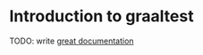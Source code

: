 # Introduction to graaltest

TODO: write [great documentation](http://jacobian.org/writing/what-to-write/)
